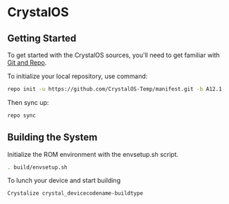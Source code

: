 # CrystalOS

 Getting Started
---------------
To get started with the CrystalOS sources, you'll need to get
familiar with [Git and Repo](https://source.android.com/setup/build/downloading).

To initialize your local repository, use command:

```bash
repo init -u https://github.com/CrystalOS-Temp/manifest.git -b A12.1
```

Then sync up:

```bash
repo sync
```

Building the System
-------------------
 Initialize the ROM environment with the envsetup.sh script.

```bash
. build/envsetup.sh
```

To lunch your device and start building

```bash
Crystalize crystal_devicecodename-buildtype
```
